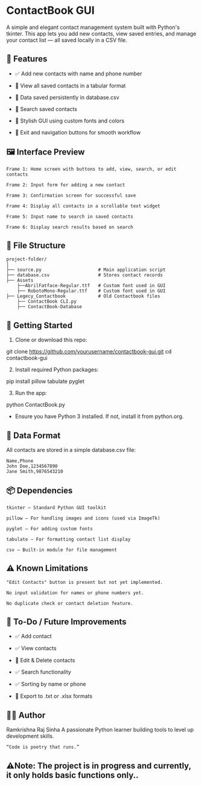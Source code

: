 # ContactBook GUI

A simple and elegant contact management system built with Python's tkinter. This app lets you add new contacts, view saved entries, and manage your contact list — all saved locally in a CSV file.

## 📌 Features

- ✅ Add new contacts with name and phone number

- 📄 View all saved contacts in a tabular format

- 💾 Data saved persistently in database.csv

- 🔎 Search saved contacts

- 🎨 Stylish GUI using custom fonts and colors

- 🚪 Exit and navigation buttons for smooth workflow

## 🖼️ Interface Preview

    Frame 1: Home screen with buttons to add, view, search, or edit contacts

    Frame 2: Input form for adding a new contact

    Frame 3: Confirmation screen for successful save

    Frame 4: Display all contacts in a scrollable text widget

    Frame 5: Input name to search in saved contacts

    Frame 6: Display search results based on search

## 📁 File Structure

    project-folder/
    │
    ├── source.py                     # Main application script
    ├── database.csv                  # Stores contact records
    ├── Assets
        ├──AbrilFatface-Regular.ttf   # Custom font used in GUI
        ├── RobotoMono-Regular.ttf    # Custom font used in GUI
    ├── Legecy_Contactbook            # Old Contactbook files
        ├── ContactBook CLI.py
        ├── ContactBook-Database

## 🚀 Getting Started
1. Clone or download this repo:

git clone https://github.com/yourusername/contactbook-gui.git
cd contactbook-gui

2. Install required Python packages:

pip install pillow tabulate pyglet

3. Run the app:

python ContactBook.py

- Ensure you have Python 3 installed. If not, install it from python.org.

## 💾 Data Format

All contacts are stored in a simple database.csv file:

    Name,Phone
    John Doe,1234567890
    Jane Smith,9876543210

## 📦 Dependencies

    tkinter – Standard Python GUI toolkit

    pillow – For handling images and icons (used via ImageTk)

    pyglet – For adding custom fonts

    tabulate – For formatting contact list display

    csv – Built-in module for file management

## ⚠️ Known Limitations

    "Edit Contacts" button is present but not yet implemented.

    No input validation for names or phone numbers yet.

    No duplicate check or contact deletion feature.

## 📌 To-Do / Future Improvements

- ✅ Add contact

- ✅ View contacts

- 🔲 Edit & Delete contacts

- ✅ Search functionality

- ✅ Sorting by name or phone

- 🔲 Export to .txt or .xlsx formats

## 🧑‍💻 Author

Ramkrishna Raj Sinha
A passionate Python learner building tools to level up development skills.

    “Code is poetry that runs.”

## ⚠️Note: The project is in progress and currently, it only holds basic functions only..
